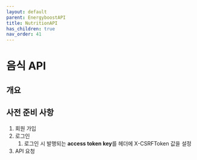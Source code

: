 ```yaml
---
layout: default
parent: EnergyboostAPI
title: NutritionAPI
has_children: true
nav_order: 41
---
```


# 음식 API

## 개요


## 사전 준비 사항
1.  회원 가입
2.  로그인
    1.  로그인 시 발행되는 **access token key**를 헤더에 X-CSRFToken 값을 설정
3. API 요청
